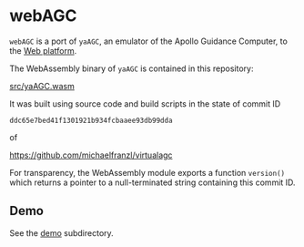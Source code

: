# webAGC

`webAGC` is a port of `yaAGC`, an emulator of the Apollo Guidance Computer, to the [Web
platform](https://en.wikipedia.org/wiki/Web_platform).

The WebAssembly binary of `yaAGC` is contained in this repository:

[src/yaAGC.wasm](src/yaAGC.wasm)

It was built using source code and build scripts in the state of commit ID

`ddc65e7bed41f1301921b934fcbaaee93db99dda`

of

https://github.com/michaelfranzl/virtualagc

For transparency, the WebAssembly module exports a function `version()` which returns a pointer to a
null-terminated string containing this commit ID.

## Demo

See the [demo](demo) subdirectory.
